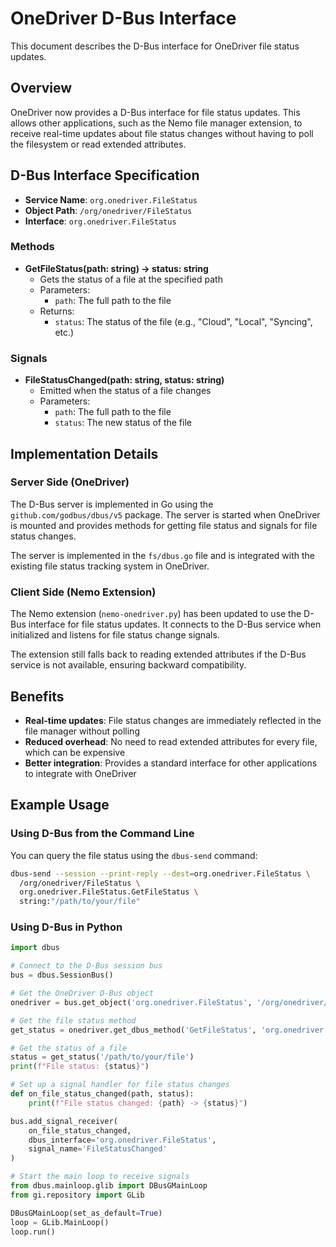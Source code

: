 # OneDriver D-Bus Interface

This document describes the D-Bus interface for OneDriver file status updates.

## Overview

OneDriver now provides a D-Bus interface for file status updates. This allows other applications, such as the Nemo file manager extension, to receive real-time updates about file status changes without having to poll the filesystem or read extended attributes.

## D-Bus Interface Specification

- **Service Name**: `org.onedriver.FileStatus`
- **Object Path**: `/org/onedriver/FileStatus`
- **Interface**: `org.onedriver.FileStatus`

### Methods

- **GetFileStatus(path: string) -> status: string**
  - Gets the status of a file at the specified path
  - Parameters:
    - `path`: The full path to the file
  - Returns:
    - `status`: The status of the file (e.g., "Cloud", "Local", "Syncing", etc.)

### Signals

- **FileStatusChanged(path: string, status: string)**
  - Emitted when the status of a file changes
  - Parameters:
    - `path`: The full path to the file
    - `status`: The new status of the file

## Implementation Details

### Server Side (OneDriver)

The D-Bus server is implemented in Go using the `github.com/godbus/dbus/v5` package. The server is started when OneDriver is mounted and provides methods for getting file status and signals for file status changes.

The server is implemented in the `fs/dbus.go` file and is integrated with the existing file status tracking system in OneDriver.

### Client Side (Nemo Extension)

The Nemo extension (`nemo-onedriver.py`) has been updated to use the D-Bus interface for file status updates. It connects to the D-Bus service when initialized and listens for file status change signals.

The extension still falls back to reading extended attributes if the D-Bus service is not available, ensuring backward compatibility.

## Benefits

- **Real-time updates**: File status changes are immediately reflected in the file manager without polling
- **Reduced overhead**: No need to read extended attributes for every file, which can be expensive
- **Better integration**: Provides a standard interface for other applications to integrate with OneDriver

## Example Usage

### Using D-Bus from the Command Line

You can query the file status using the `dbus-send` command:

```bash
dbus-send --session --print-reply --dest=org.onedriver.FileStatus \
  /org/onedriver/FileStatus \
  org.onedriver.FileStatus.GetFileStatus \
  string:"/path/to/your/file"
```

### Using D-Bus in Python

```python
import dbus

# Connect to the D-Bus session bus
bus = dbus.SessionBus()

# Get the OneDriver D-Bus object
onedriver = bus.get_object('org.onedriver.FileStatus', '/org/onedriver/FileStatus')

# Get the file status method
get_status = onedriver.get_dbus_method('GetFileStatus', 'org.onedriver.FileStatus')

# Get the status of a file
status = get_status('/path/to/your/file')
print(f"File status: {status}")

# Set up a signal handler for file status changes
def on_file_status_changed(path, status):
    print(f"File status changed: {path} -> {status}")

bus.add_signal_receiver(
    on_file_status_changed,
    dbus_interface='org.onedriver.FileStatus',
    signal_name='FileStatusChanged'
)

# Start the main loop to receive signals
from dbus.mainloop.glib import DBusGMainLoop
from gi.repository import GLib

DBusGMainLoop(set_as_default=True)
loop = GLib.MainLoop()
loop.run()
```